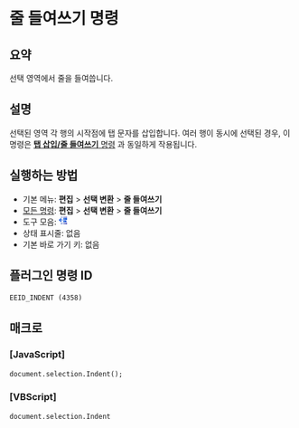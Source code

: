 # 줄 들여쓰기 명령

## 요약

선택 영역에서 줄을 들여씁니다.

## 설명

선택된 영역 각 행의 시작점에 탭 문자를 삽입합니다. 여러 행이 동시에 선택된 경우, 이 명령은 [**탭 삽입/줄 들여쓰기** 명령](tab) 과
동일하게 작용됩니다.

## 실행하는 방법

- 기본 메뉴: **편집** \> **선택 변환** \> **줄 들여쓰기**
- [모든 명령](../tools/all_commands): **편집** \> **선택 변환** \> **줄 들여쓰기**
- 도구 모음: ![](../../images/indent.png)
- 상태 표시줄: 없음
- 기본 바로 가기 키: 없음

## 플러그인 명령 ID

```
EEID_INDENT (4358)
```

## 매크로

### \[JavaScript\]

```
document.selection.Indent();
```

### \[VBScript\]

```
document.selection.Indent
```
